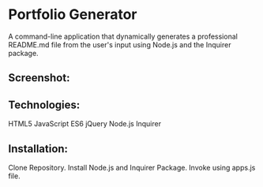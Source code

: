 # Portfolio Generator 

A command-line application that dynamically generates a professional README.md file from the user's input using Node.js and the Inquirer package.

## Screenshot:


## Technologies:
HTML5
JavaScript
ES6
jQuery
Node.js
Inquirer

## Installation:
Clone Repository.
Install Node.js and Inquirer Package.
Invoke using apps.js file.